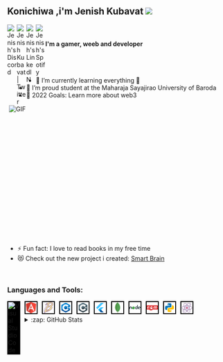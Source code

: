 <h2>
Konichiwa ,i'm Jenish Kubavat <img src="https://media.giphy.com/media/hvRJCLFzcasrR4ia7z/giphy.gif" width="25px"></h2>
	<a href="https://discord.gg/9NmuDMyk2y">
  <img align="left" alt="Jenish's Discord" width="22px" src="https://raw.githubusercontent.com/peterthehan/peterthehan/master/assets/discord.svg" />
</a>
<a href="https://twitter.com/JenishKubavat">
  <img align="left" alt="Jenish Kubavat | Twitter" width="22px" src="https://raw.githubusercontent.com/peterthehan/peterthehan/master/assets/twitter.svg" />
</a>
<a href="https://www.linkedin.com/in/jenish-kubavat/">
  <img align="left" alt="Jenish's LinkedIN" width="22px" src="https://raw.githubusercontent.com/peterthehan/peterthehan/master/assets/linkedin.svg" />
</a>
<a href="https://open.spotify.com/user/qsnxffehln5ivgcuu8uv58uua">
  <img align="left" alt="Jenish's Spotify" width="22px" src="https://raw.githubusercontent.com/peterthehan/peterthehan/master/assets/spotify.svg" />
</a>
	<br />

<h4 >
I'm a gamer, weeb and developer
</h4>
<img align="right" alt="GIF" src="https://i.gifer.com/5eKX.gif" width="500" height="320" />
<br/>
<br/>

- 🌱 I’m currently learning everything 🤣
- 👯 I’m proud student at  the Maharaja Sayajirao University of Baroda
- 🥅 2022 Goals: Learn more about web3
- ⚡ Fun fact: I love to read books in my free time
- 😻 Check out the new project i created: [Smart Brain](https://smartbraindemo.herokuapp.com/)
<br>

### Languages and Tools:
<img align="left" alt="Visual Studio Code" width="26px" src="https://cdn.jsdelivr.net/gh/devicons/devicon/icons/vscode/vscode-original.svg" style=" margin-right:10px; background-color:black;padding:2px;  " />
<img align="left" alt="Angular js" width="26px" src="https://github.com/Jenishkubavat/jenishkubavat/blob/master/img/icons8-angular-a-typescript-based-open-source-web-application-framework-24.png" style=" margin-right:10px; background-color:black;padding:2px;  " />

<img align="left" alt="Babel" width="26px" src="https://github.com/Jenishkubavat/jenishkubavat/blob/master/img/icons8-babel-64.png" style=" margin-right:10px; background-color:black;padding:2px;  " />

<img align="left" alt="C/C++" width="26px" src="https://github.com/Jenishkubavat/jenishkubavat/blob/master/img/icons8-c%2B%2B-48.png" style=" margin-right:10px; background-color:black;padding:2px;  " />

<img align="left" alt="C#" width="26px" src="https://github.com/Jenishkubavat/jenishkubavat/blob/master/img/icons8-c-sharp-logo-48.png" style=" margin-right:10px; background-color:black;padding:2px;  " />

<img align="left" alt="Flutter" width="26px" src="https://github.com/Jenishkubavat/jenishkubavat/blob/master/img/icons8-flutter-48.png" style=" margin-right:10px; background-color:black;padding:2px;  " />

<img align="left" alt="MongoDB" width="26px" src="https://github.com/Jenishkubavat/jenishkubavat/blob/master/img/icons8-mongodb-a-cross-platform-document-oriented-database-program-24.png" style=" margin-right:10px; background-color:black;padding:2px;  " />

<img align="left" alt="Nodejs" width="26px" src="https://github.com/Jenishkubavat/jenishkubavat/blob/master/img/icons8-nodejs-48.png" style=" margin-right:10px; background-color:black;padding:2px;  " />

<img align="left" alt="npm" width="26px" src="https://github.com/Jenishkubavat/jenishkubavat/blob/master/img/icons8-npm-48.png" style=" margin-right:10px; background-color:black;padding:2px;  " />

<img align="left" alt="Python" width="26px" src="https://github.com/Jenishkubavat/jenishkubavat/blob/master/img/icons8-python-48.png" style=" margin-right:10px; background-color:black;padding:2px;  " />

<img align="left" alt="React" width="26px" src="https://github.com/Jenishkubavat/jenishkubavat/blob/master/img/icons8-react-64.png" style=" margin-right:10px; background-color:black;padding:2px;  " />
<br/>
<br/>
<details>
  <summary>:zap: GitHub Stats</summary>

  <img align="left" alt="Jenish's GitHub Stats"   src="https://github-readme-stats.vercel.app/api?username=Jenishkubavat&show_icons=true&hide_border=false&title_color=ff652f&icon_color=FFE400&bg_color=09131B&text_color=ffffff&border_color=0c1a25" />

</details>
<br/>
<br/>
